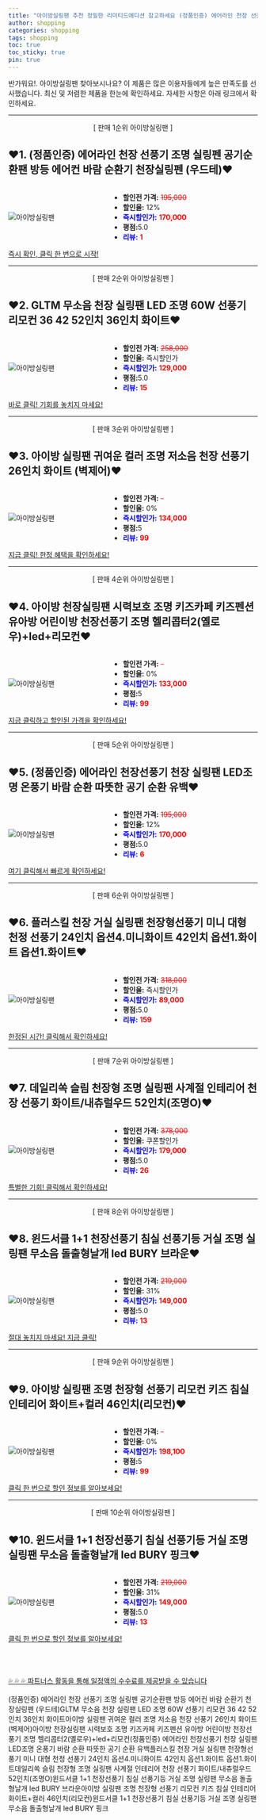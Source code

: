 ```yaml
---
title: "아이방실링팬 추천 정밀한 리미티드에디션 참고하세요 (정품인증) 에어라인 천장 선풍기 조명"
author: shopping
categories: shopping
tags: shopping
toc: true
toc_sticky: true
pin: true
---
```

반가워요!. 아이방실링팬 찾아보시나요? 이 제품은 많은 이용자들에게 높은 만족도를 선사했습니다. 최신 및 저렴한 제품을 한눈에 확인하세요. 자세한 사항은 아래 링크에서 확인하세요.

---
<p class="toplist" style="margin: 0 auto; display: block; width: fit-content;">[ 판매 1순위 아이방실링팬 ]</p>

<h2><strong>❤️1. (정품인증) 에어라인 천장 선풍기 조명 실링펜 공기순환팬 방등 에어컨 바람 순환기 천장실링펜 (우드테)❤️</strong></h2>

<div style="display: flex; align-items: center;">
    <div style="flex: 0.4;">
        <img src="https://thumbnail6.coupangcdn.com/thumbnails/remote/230x230ex/image/vendor_inventory/d782/43c9e1ee82fa6daa6ca06d0d341e372e750d358189841ba8653d300e4fcb.png" alt="아이방실링팬" style="max-width: 100%;">
    </div>
    <div style="flex: 0.6; margin-left: 10px;">
        <ul>
            <li><strong>할인전 가격:</strong> <del style="color: red;">195,000</del></li>
            <li><strong>할인율:</strong> 12%</li>
            <li><span style='color:blue'><strong>즉시할인가:</strong></span> <span style='color:red'><strong>170,000</strong></span></li>
            <li><strong>평점:</strong>5.0</li>
            <li><span style='color:blue'><strong>리뷰:</strong></span> <span style='color:red'><strong>1</strong></span></li>
        </ul>
    </div>
</div>
<div class="center">
    <a href="https://William4Davisa.github.io?lptag=AF9450613&subid=githubio&pageKey=8163943629&traceid=V0-153&itemId=23287186695&vendorItemId=90319441258" class="myButton">
        즉시 확인, 클릭 한 번으로 시작!
    </a>
</div>


---
<p class="toplist" style="margin: 0 auto; display: block; width: fit-content;">[ 판매 2순위 아이방실링팬 ]</p>

<h2><strong>❤️2. GLTM 무소음 천장 실링팬 LED 조명 60W 선풍기 리모컨 36 42 52인치 36인치 화이트❤️</strong></h2>

<div style="display: flex; align-items: center;">
    <div style="flex: 0.4;">
        <img src="https://thumbnail8.coupangcdn.com/thumbnails/remote/230x230ex/image/vendor_inventory/fb53/9be043beefd701f7294aef6090ce77c6592b31c707f19712bcd7972954b2.png" alt="아이방실링팬" style="max-width: 100%;">
    </div>
    <div style="flex: 0.6; margin-left: 10px;">
        <ul>
            <li><strong>할인전 가격:</strong> <del style="color: red;">258,000</del></li>
            <li><strong>할인율:</strong> 즉시할인가</li>
            <li><span style='color:blue'><strong>즉시할인가:</strong></span> <span style='color:red'><strong>129,000</strong></span></li>
            <li><strong>평점:</strong>5.0</li>
            <li><span style='color:blue'><strong>리뷰:</strong></span> <span style='color:red'><strong>15</strong></span></li>
        </ul>
    </div>
</div>
<div class="center">
    <a href="https://William4Davisa.github.io?lptag=AF9450613&subid=githubio&pageKey=8119178566&traceid=V0-153&itemId=23199592222&vendorItemId=90056156026" class="myButton">
        바로 클릭! 기회를 놓치지 마세요!
    </a>
</div>


---
<p class="toplist" style="margin: 0 auto; display: block; width: fit-content;">[ 판매 3순위 아이방실링팬 ]</p>

<h2><strong>❤️3. 아이방 실링팬 귀여운 컬러 조명 저소음 천장 선풍기 26인치 화이트 (벽제어)❤️</strong></h2>

<div style="display: flex; align-items: center;">
    <div style="flex: 0.4;">
        <img src="https://thumbnail10.coupangcdn.com/thumbnails/remote/230x230ex/image/vendor_inventory/65d1/d4e7272b0e21c0a596f53e0cd2f06de2b0cd890a59782095ca0eb524e985.jpg" alt="아이방실링팬" style="max-width: 100%;">
    </div>
    <div style="flex: 0.6; margin-left: 10px;">
        <ul>
            <li><strong>할인전 가격:</strong> <del style="color: red;">-</del></li>
            <li><strong>할인율:</strong> 0%</li>
            <li><span style='color:blue'><strong>즉시할인가:</strong></span> <span style='color:red'><strong>134,000</strong></span></li>
            <li><strong>평점:</strong>5</li>
            <li><span style='color:blue'><strong>리뷰:</strong></span> <span style='color:red'><strong>99</strong></span></li>
        </ul>
    </div>
</div>
<div class="center">
    <a href="https://William4Davisa.github.io?lptag=AF9450613&subid=githubio&pageKey=7634018846&traceid=V0-153&itemId=20267819180&vendorItemId=87355076984" class="myButton">
        지금 클릭! 한정 혜택을 확인하세요!
    </a>
</div>


---
<p class="toplist" style="margin: 0 auto; display: block; width: fit-content;">[ 판매 4순위 아이방실링팬 ]</p>

<h2><strong>❤️4. 아이방 천장실링팬 시력보호 조명 키즈카페 키즈펜션 유아방 어린이방 천장선풍기 조명 헬리콥터2(옐로우)+led+리모컨❤️</strong></h2>

<div style="display: flex; align-items: center;">
    <div style="flex: 0.4;">
        <img src="https://thumbnail10.coupangcdn.com/thumbnails/remote/230x230ex/image/vendor_inventory/25ee/48cafe48d38b38dc81c3096f5a5b0c6bf8f6bad31384c7f75e14486df329.jpg" alt="아이방실링팬" style="max-width: 100%;">
    </div>
    <div style="flex: 0.6; margin-left: 10px;">
        <ul>
            <li><strong>할인전 가격:</strong> <del style="color: red;">-</del></li>
            <li><strong>할인율:</strong> 0%</li>
            <li><span style='color:blue'><strong>즉시할인가:</strong></span> <span style='color:red'><strong>133,000</strong></span></li>
            <li><strong>평점:</strong>5</li>
            <li><span style='color:blue'><strong>리뷰:</strong></span> <span style='color:red'><strong>99</strong></span></li>
        </ul>
    </div>
</div>
<div class="center">
    <a href="https://William4Davisa.github.io?lptag=AF9450613&subid=githubio&pageKey=7464581457&traceid=V0-153&itemId=19464373351&vendorItemId=86574785241" class="myButton">
        지금 클릭하고 할인된 가격을 확인하세요!
    </a>
</div>


---
<p class="toplist" style="margin: 0 auto; display: block; width: fit-content;">[ 판매 5순위 아이방실링팬 ]</p>

<h2><strong>❤️5. (정품인증) 에어라인 천장선풍기 천장 실링팬 LED조명 온풍기 바람 순환 따뜻한 공기 순환 유백❤️</strong></h2>

<div style="display: flex; align-items: center;">
    <div style="flex: 0.4;">
        <img src="https://thumbnail8.coupangcdn.com/thumbnails/remote/230x230ex/image/vendor_inventory/ebcb/fe8642e69002970075a798350c5a4cb4ce069dd5af3b8ba7e1716f97d64b.png" alt="아이방실링팬" style="max-width: 100%;">
    </div>
    <div style="flex: 0.6; margin-left: 10px;">
        <ul>
            <li><strong>할인전 가격:</strong> <del style="color: red;">195,000</del></li>
            <li><strong>할인율:</strong> 12%</li>
            <li><span style='color:blue'><strong>즉시할인가:</strong></span> <span style='color:red'><strong>170,000</strong></span></li>
            <li><strong>평점:</strong>5.0</li>
            <li><span style='color:blue'><strong>리뷰:</strong></span> <span style='color:red'><strong>6</strong></span></li>
        </ul>
    </div>
</div>
<div class="center">
    <a href="https://William4Davisa.github.io?lptag=AF9450613&subid=githubio&pageKey=7440557644&traceid=V0-153&itemId=19346836827&vendorItemId=89278010082" class="myButton">
        여기 클릭해서 빠르게 확인하세요!
    </a>
</div>


---
<p class="toplist" style="margin: 0 auto; display: block; width: fit-content;">[ 판매 6순위 아이방실링팬 ]</p>

<h2><strong>❤️6. 플러스킬 천장 거실 실링팬 천장형선풍기 미니 대형 천정 선풍기 24인치 옵션4.미니화이트 42인치 옵션1.화이트 옵션1.화이트❤️</strong></h2>

<div style="display: flex; align-items: center;">
    <div style="flex: 0.4;">
        <img src="https://thumbnail8.coupangcdn.com/thumbnails/remote/230x230ex/image/vendor_inventory/60a1/05721d89e604b32aa13a0f50a35321f1a6183c480f794f1aaa898b77caef.jpg" alt="아이방실링팬" style="max-width: 100%;">
    </div>
    <div style="flex: 0.6; margin-left: 10px;">
        <ul>
            <li><strong>할인전 가격:</strong> <del style="color: red;">318,000</del></li>
            <li><strong>할인율:</strong> 즉시할인가</li>
            <li><span style='color:blue'><strong>즉시할인가:</strong></span> <span style='color:red'><strong>89,000</strong></span></li>
            <li><strong>평점:</strong>5.0</li>
            <li><span style='color:blue'><strong>리뷰:</strong></span> <span style='color:red'><strong>159</strong></span></li>
        </ul>
    </div>
</div>
<div class="center">
    <a href="https://William4Davisa.github.io?lptag=AF9450613&subid=githubio&pageKey=7295983062&traceid=V0-153&itemId=18658442227&vendorItemId=85793105796" class="myButton">
        한정된 시간! 클릭해서 확인하세요!
    </a>
</div>


---
<p class="toplist" style="margin: 0 auto; display: block; width: fit-content;">[ 판매 7순위 아이방실링팬 ]</p>

<h2><strong>❤️7. 데일리쏙 슬림 천장형 조명 실링팬 사계절 인테리어 천장 선풍기 화이트/내츄럴우드 52인치(조명O)❤️</strong></h2>

<div style="display: flex; align-items: center;">
    <div style="flex: 0.4;">
        <img src="https://thumbnail8.coupangcdn.com/thumbnails/remote/230x230ex/image/vendor_inventory/c1aa/7aebdf048e99a796a95feafe84356ab89d45e4de5b5d70052eeb8296a0ca.jpg" alt="아이방실링팬" style="max-width: 100%;">
    </div>
    <div style="flex: 0.6; margin-left: 10px;">
        <ul>
            <li><strong>할인전 가격:</strong> <del style="color: red;">378,000</del></li>
            <li><strong>할인율:</strong> 쿠폰할인가</li>
            <li><span style='color:blue'><strong>즉시할인가:</strong></span> <span style='color:red'><strong>179,000</strong></span></li>
            <li><strong>평점:</strong>5.0</li>
            <li><span style='color:blue'><strong>리뷰:</strong></span> <span style='color:red'><strong>26</strong></span></li>
        </ul>
    </div>
</div>
<div class="center">
    <a href="https://William4Davisa.github.io?lptag=AF9450613&subid=githubio&pageKey=8026963864&traceid=V0-153&itemId=22435459224&vendorItemId=89480026616" class="myButton">
        특별한 기회! 클릭해서 확인하세요!
    </a>
</div>


---
<p class="toplist" style="margin: 0 auto; display: block; width: fit-content;">[ 판매 8순위 아이방실링팬 ]</p>

<h2><strong>❤️8. 윈드서클 1+1 천장선풍기 침실 선풍기등 거실 조명 실링팬 무소음 돌출형날개 led BURY 브라운❤️</strong></h2>

<div style="display: flex; align-items: center;">
    <div style="flex: 0.4;">
        <img src="https://thumbnail7.coupangcdn.com/thumbnails/remote/230x230ex/image/vendor_inventory/1bc5/86ef15aa2cf4018cb39df5f82f86aa11936e6dfb9dbad4014b861807ead1.png" alt="아이방실링팬" style="max-width: 100%;">
    </div>
    <div style="flex: 0.6; margin-left: 10px;">
        <ul>
            <li><strong>할인전 가격:</strong> <del style="color: red;">219,000</del></li>
            <li><strong>할인율:</strong> 31%</li>
            <li><span style='color:blue'><strong>즉시할인가:</strong></span> <span style='color:red'><strong>149,000</strong></span></li>
            <li><strong>평점:</strong>5.0</li>
            <li><span style='color:blue'><strong>리뷰:</strong></span> <span style='color:red'><strong>13</strong></span></li>
        </ul>
    </div>
</div>
<div class="center">
    <a href="https://William4Davisa.github.io?lptag=AF9450613&subid=githubio&pageKey=8225732719&traceid=V0-153&itemId=23655873325&vendorItemId=90681217082" class="myButton">
        절대 놓치지 마세요! 지금 클릭!
    </a>
</div>


---
<p class="toplist" style="margin: 0 auto; display: block; width: fit-content;">[ 판매 9순위 아이방실링팬 ]</p>

<h2><strong>❤️9. 아이방 실링팬 조명 천장형 선풍기 리모컨 키즈 침실 인테리어 화이트+컬러 46인치(리모컨)❤️</strong></h2>

<div style="display: flex; align-items: center;">
    <div style="flex: 0.4;">
        <img src="https://thumbnail10.coupangcdn.com/thumbnails/remote/230x230ex/image/vendor_inventory/9a95/d28c188b89da7af622fd03d73369261d2bb4e56423935067d901aae9a22c.jpg" alt="아이방실링팬" style="max-width: 100%;">
    </div>
    <div style="flex: 0.6; margin-left: 10px;">
        <ul>
            <li><strong>할인전 가격:</strong> <del style="color: red;">-</del></li>
            <li><strong>할인율:</strong> 0%</li>
            <li><span style='color:blue'><strong>즉시할인가:</strong></span> <span style='color:red'><strong>198,100</strong></span></li>
            <li><strong>평점:</strong>5</li>
            <li><span style='color:blue'><strong>리뷰:</strong></span> <span style='color:red'><strong>99</strong></span></li>
        </ul>
    </div>
</div>
<div class="center">
    <a href="https://William4Davisa.github.io?lptag=AF9450613&subid=githubio&pageKey=7943178272&traceid=V0-153&itemId=21886805960&vendorItemId=89469175850" class="myButton">
        클릭 한 번으로 할인 정보를 알아보세요!
    </a>
</div>


---
<p class="toplist" style="margin: 0 auto; display: block; width: fit-content;">[ 판매 10순위 아이방실링팬 ]</p>

<h2><strong>❤️10. 윈드서클 1+1 천장선풍기 침실 선풍기등 거실 조명 실링팬 무소음 돌출형날개 led BURY 핑크❤️</strong></h2>

<div style="display: flex; align-items: center;">
    <div style="flex: 0.4;">
        <img src="https://thumbnail7.coupangcdn.com/thumbnails/remote/230x230ex/image/vendor_inventory/1bc5/86ef15aa2cf4018cb39df5f82f86aa11936e6dfb9dbad4014b861807ead1.png" alt="아이방실링팬" style="max-width: 100%;">
    </div>
    <div style="flex: 0.6; margin-left: 10px;">
        <ul>
            <li><strong>할인전 가격:</strong> <del style="color: red;">219,000</del></li>
            <li><strong>할인율:</strong> 31%</li>
            <li><span style='color:blue'><strong>즉시할인가:</strong></span> <span style='color:red'><strong>149,000</strong></span></li>
            <li><strong>평점:</strong>5.0</li>
            <li><span style='color:blue'><strong>리뷰:</strong></span> <span style='color:red'><strong>13</strong></span></li>
        </ul>
    </div>
</div>
<div class="center">
    <a href="https://William4Davisa.github.io?lptag=AF9450613&subid=githubio&pageKey=8225732719&traceid=V0-153&itemId=23655873324&vendorItemId=90681217079" class="myButton">
        클릭 한 번으로 할인 정보를 알아보세요!
    </a>
</div>

<br><br><br>[💦 💦 💦 파트너스 활동을 통해 일정액의 수수료를 제공받을 수 있습니다](https://link.coupang.com/a/bcpT2c)<br><br>(정품인증) 에어라인 천장 선풍기 조명 실링펜 공기순환팬 방등 에어컨 바람 순환기 천장실링펜 (우드테)GLTM 무소음 천장 실링팬 LED 조명 60W 선풍기 리모컨 36 42 52인치 36인치 화이트아이방 실링팬 귀여운 컬러 조명 저소음 천장 선풍기 26인치 화이트 (벽제어)아이방 천장실링팬 시력보호 조명 키즈카페 키즈펜션 유아방 어린이방 천장선풍기 조명 헬리콥터2(옐로우)+led+리모컨(정품인증) 에어라인 천장선풍기 천장 실링팬 LED조명 온풍기 바람 순환 따뜻한 공기 순환 유백플러스킬 천장 거실 실링팬 천장형선풍기 미니 대형 천정 선풍기 24인치 옵션4.미니화이트 42인치 옵션1.화이트 옵션1.화이트데일리쏙 슬림 천장형 조명 실링팬 사계절 인테리어 천장 선풍기 화이트/내츄럴우드 52인치(조명O)윈드서클 1+1 천장선풍기 침실 선풍기등 거실 조명 실링팬 무소음 돌출형날개 led BURY 브라운아이방 실링팬 조명 천장형 선풍기 리모컨 키즈 침실 인테리어 화이트+컬러 46인치(리모컨)윈드서클 1+1 천장선풍기 침실 선풍기등 거실 조명 실링팬 무소음 돌출형날개 led BURY 핑크
